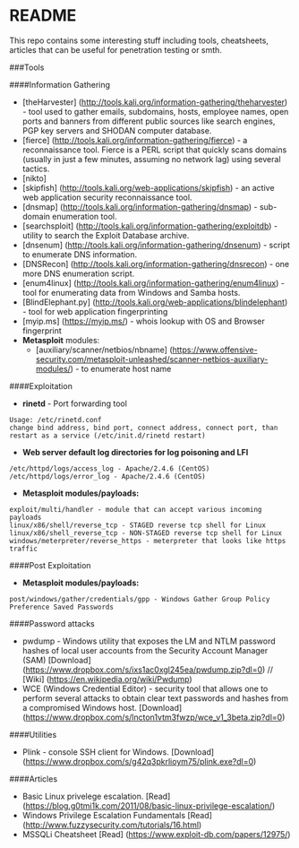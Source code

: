 # README
This repo contains some interesting stuff including tools, cheatsheets, articles that can be useful for penetration testing or smth.

###Tools

####Information Gathering
* [theHarvester] (http://tools.kali.org/information-gathering/theharvester) - tool used to gather emails, subdomains, hosts, employee names, open ports and banners from different public sources like search engines, PGP key servers and SHODAN computer database.
* [fierce] (http://tools.kali.org/information-gathering/fierce) - a reconnaissance tool. Fierce is a PERL script that quickly scans domains (usually in just a few minutes, assuming no network lag) using several tactics.
* [nikto] 
* [skipfish] (http://tools.kali.org/web-applications/skipfish) - an active web application security reconnaissance tool.
* [dnsmap] (http://tools.kali.org/information-gathering/dnsmap) - sub-domain enumeration tool.
* [searchsploit] (http://tools.kali.org/information-gathering/exploitdb) - utility to search the Exploit Database archive.
* [dnsenum] (http://tools.kali.org/information-gathering/dnsenum) - script to enumerate DNS information.
* [DNSRecon] (http://tools.kali.org/information-gathering/dnsrecon) - one more DNS enumeration script.
* [enum4linux] (http://tools.kali.org/information-gathering/enum4linux) - tool for enumerating data from Windows and Samba hosts.
* [BlindElephant.py] (http://tools.kali.org/web-applications/blindelephant) - tool for web application fingerprinting
* [myip.ms] (https://myip.ms/) - whois lookup with OS and Browser fingerprint
* **Metasploit** modules:
   * [auxiliary/scanner/netbios/nbname] (https://www.offensive-security.com/metasploit-unleashed/scanner-netbios-auxiliary-modules/) - to enumerate host name

####Exploitation
* **rinetd** - Port forwarding tool
```
Usage: /etc/rinetd.conf
change bind address, bind port, connect address, connect port, than restart as a service (/etc/init.d/rinetd restart)
```

* **Web server default log directories for log poisoning and LFI**
```
/etc/httpd/logs/access_log - Apache/2.4.6 (CentOS)
/etc/httpd/logs/error_log - Apache/2.4.6 (CentOS)
```
* **Metasploit modules/payloads:**
```
exploit/multi/handler - module that can accept various incoming payloads
linux/x86/shell/reverse_tcp - STAGED reverse tcp shell for Linux
linux/x86/shell_reverse_tcp - NON-STAGED reverse tcp shell for Linux
windows/meterpreter/reverse_https - meterpreter that looks like https traffic
```

####Post Exploitation
* **Metasploit modules/payloads:**
```
post/windows/gather/credentials/gpp - Windows Gather Group Policy Preference Saved Passwords
```

####Password attacks
* pwdump - Windows utility that exposes the LM and NTLM password hashes of local user accounts from the Security Account Manager (SAM) 
[Download] (https://www.dropbox.com/s/ixs1ac0xgl245ea/pwdump.zip?dl=0) //
[Wiki] (https://en.wikipedia.org/wiki/Pwdump)
* WCE (Windows Credential Editor) - security tool that allows one to perform several attacks to obtain clear text passwords and hashes from a compromised Windows host.
[Download] (https://www.dropbox.com/s/lncton1vtm3fwzp/wce_v1_3beta.zip?dl=0)

####Utilities
* Plink - console SSH client for Windows.
[Download] (https://www.dropbox.com/s/g42q3pkrlioym75/plink.exe?dl=0)

####Articles
* Basic Linux privelege escalation.
[Read] (https://blog.g0tmi1k.com/2011/08/basic-linux-privilege-escalation/)
* Windows Privilege Escalation Fundamentals
[Read] (http://www.fuzzysecurity.com/tutorials/16.html)
* MSSQLi Cheatsheet
[Read] (https://www.exploit-db.com/papers/12975/)
